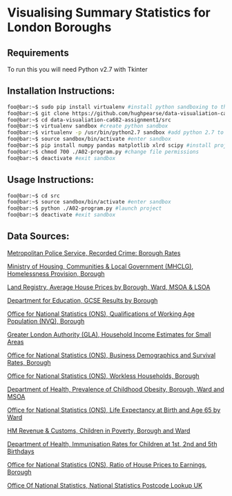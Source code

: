 # Visualising Summary Statistics for London Boroughs

## Requirements
To run this you will need Python v2.7 with Tkinter

## Installation Instructions:
```bash
foo@bar:~$ sudo pip install virtualenv #install python sandboxing to the OS
foo@bar:~$ git clone https://github.com/hughpearse/data-visualiation-ca682-assignment1
foo@bar:~$ cd data-visualiation-ca682-assignment1/src
foo@bar:~$ virtualenv sandbox #create python sandbox
foo@bar:~$ virtualenv -p /usr/bin/python2.7 sandbox #add python 2.7 to sandbox
foo@bar:~$ source sandbox/bin/activate #enter sandbox
foo@bar:~$ pip install numpy pandas matplotlib xlrd scipy #install project deps
foo@bar:~$ chmod 700 ./A02-program.py #change file permissions
foo@bar:~$ deactivate #exit sandbox
```

## Usage Instructions:
```bash
foo@bar:~$ cd src
foo@bar:~$ source sandbox/bin/activate #enter sandbox
foo@bar:~$ python ./A02-program.py #launch project
foo@bar:~$ deactivate #exit sandbox
```

## Data Sources:

[Metropolitan Police Service, Recorded Crime: Borough Rates](https://data.london.gov.uk/dataset/recorded_crime_rates)

[Ministry of Housing, Communities & Local Government (MHCLG), Homelessness Provision, Borough](https://data.london.gov.uk/dataset/homelessness)

[Land Registry, Average House Prices by Borough, Ward, MSOA & LSOA](https://data.london.gov.uk/dataset/average-house-prices)

[Department for Education, GCSE Results by Borough](https://data.london.gov.uk/dataset/gcse-results-by-borough)

[Office for National Statistics (ONS), Qualifications of Working Age Population (NVQ), Borough](https://data.london.gov.uk/dataset/qualifications-working-age-population-nvq-borough)

[Greater London Authority (GLA), Household Income Estimates for Small Areas](https://data.london.gov.uk/dataset/household-income-estimates-small-areas)

[Office for National Statistics (ONS), Business Demographics and Survival Rates, Borough](https://data.london.gov.uk/dataset/business-demographics-and-survival-rates-borough)

[Office for National Statistics (ONS), Workless Households, Borough](https://data.london.gov.uk/dataset/workless-households-borough)

[Department of Health, Prevalence of Childhood Obesity, Borough, Ward and MSOA](https://data.london.gov.uk/dataset/prevalence-childhood-obesity-borough)

[Office for National Statistics (ONS), Life Expectancy at Birth and Age 65 by Ward](https://data.london.gov.uk/dataset/life-expectancy-birth-and-age-65-ward)

[HM Revenue & Customs, Children in Poverty, Borough and Ward](https://data.london.gov.uk/dataset/children-poverty-borough)

[Department of Health, Immunisation Rates for Children at 1st, 2nd and 5th Birthdays](https://data.london.gov.uk/dataset/immunisation-rates-children-1st-2nd-and-5th-birthdays )

[Office for National Statistics (ONS), Ratio of House Prices to Earnings, Borough](https://data.london.gov.uk/dataset/ratio-house-prices-earnings-borough)

[Office Of National Statistics, National Statistics Postcode Lookup UK](https://opendata.camden.gov.uk/Maps/National-Statistics-Postcode-Lookup-UK/tr8t-gqz7)
